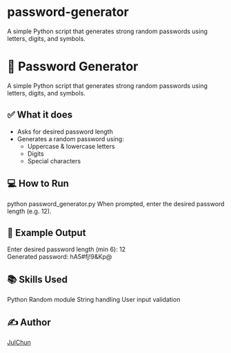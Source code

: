 # password-generator
A simple Python script that generates strong random passwords using letters, digits, and symbols.
# 🔐 Password Generator

A simple Python script that generates strong random passwords using letters, digits, and symbols.

## ✅ What it does

- Asks for desired password length
- Generates a random password using:
  - Uppercase & lowercase letters
  - Digits
  - Special characters

## 💻 How to Run

python password_generator.py
When prompted, enter the desired password length (e.g. 12).

## 📸 Example Output

Enter desired password length (min 6): 12  
Generated password: hA5#fj!9&Kp@

## 📚 Skills Used

Python
Random module
String handling
User input validation

## ✍️ Author
[JulChun](https://github.com/JulChun)
